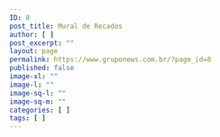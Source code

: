 ```yaml
---
ID: 8
post_title: Mural de Recados
author: [ ]
post_excerpt: ""
layout: page
permalink: https://www.gruponews.com.br/?page_id=8
published: false
image-xl: ""
image-l: ""
image-sq-l: ""
image-sq-m: ""
categories: [ ]
tags: [ ]
---
```

<!--cforms name="Fale Conosco"-->

<!--Mural-->